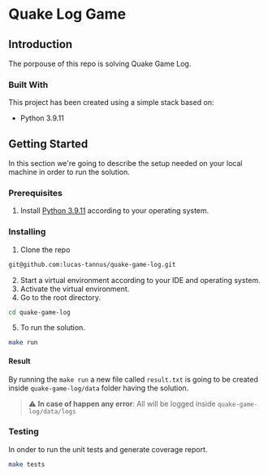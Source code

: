 # Quake Log Game

## Introduction
The porpouse of this repo is solving Quake Game Log.

### Built With
This project has been created using a simple stack based on:
 - Python 3.9.11

## Getting Started
In this section we're going to describe the setup needed on your local machine in order to run the solution.

### Prerequisites

1. Install [Python 3.9.11](https://www.python.org/downloads/release/python-3911/) according to your operating system.

### Installing

1. Clone the repo
  ```sh
  git@github.com:lucas-tannus/quake-game-log.git
  ```
2. Start a virtual environment according to your IDE and operating system. 
3. Activate the virtual environment.
4. Go to the root directory.
  ```sh
  cd quake-game-log
  ```
5. To run the solution.
  ```sh
  make run
  ```
#### Result
By running the `make run` a new file called `result.txt` is going to be created inside `quake-game-log/data` folder having the solution.

> :warning: **In case of happen any error**: All will be logged inside `quake-game-log/data/logs`

### Testing
In onder to run the unit tests and generate coverage report.
  ```sh
  make tests
  ```
